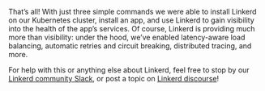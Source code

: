 That’s all!
With just three simple commands we were able to install Linkerd on our
Kubernetes cluster, install an app, and use Linkerd to gain visibility into
the health of the app’s services. Of course, Linkerd is providing much more
than visibility: under the hood, we’ve enabled latency-aware load balancing,
automatic retries and circuit breaking, distributed tracing, and more.

For help with this or anything else about Linkerd, feel free to stop by our
[Linkerd community Slack](http://slack.linkerd.io/), or post a topic on
[Linkerd discourse](https://discourse.linkerd.io/top/all)!
